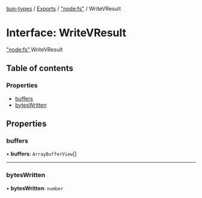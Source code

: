 [bun-types](https://github.com/oven-sh/bun-types/blob/master/api-docs/README.md) / [Exports](https://github.com/oven-sh/bun-types/blob/master/api-docs/modules.md) / ["node:fs"](https://github.com/oven-sh/bun-types/blob/master/api-docs/modules/node_fs_.md) / WriteVResult

# Interface: WriteVResult

["node:fs"](https://github.com/oven-sh/bun-types/blob/master/api-docs/modules/node_fs_.md).WriteVResult

## Table of contents

### Properties

- [buffers](https://github.com/oven-sh/bun-types/blob/master/api-docs/interfaces/node_fs_.WriteVResult.md#buffers)
- [bytesWritten](https://github.com/oven-sh/bun-types/blob/master/api-docs/interfaces/node_fs_.WriteVResult.md#byteswritten)

## Properties

### buffers

• **buffers**: `ArrayBufferView`[]

___

### bytesWritten

• **bytesWritten**: `number`
